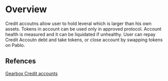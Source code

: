 # Overview

Credit accoutns allow user to hold leveral which is larger than his own assets. 
Tokens in account can be used only in approved protocol.
Account health is measured and it can be liquidated if unhealthy.
User can repay Credit Accoutn debt and take tokens, or close account by swapping tokens on Pablo.


## Refences

[Gearbox Credit accounts](https://static.gearbox.fi/docs/Gearbox.pdf)